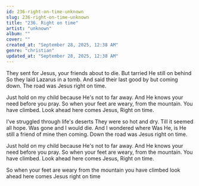 ```yaml
---
id: 236-right-on-time-unknown
slug: 236-right-on-time-unknown
title: "236. Right on time"
artist: "unknown"
album: ""
cover: ""
created_at: "September 28, 2025, 12:38 AM"
genre: "christian"
updated_at: "September 28, 2025, 12:38 AM"
---
```


They sent for Jesus, your friends about to die. But tarried He still on behind
So they laid Lazarus in a tomb. And said their last good by but coming down. The road was Jesus right on time.

Just hold on my child because He's not to far away. And He knows your need before you pray. So when your feet are weary, from the mountain. You have climbed. Look ahead here comes Jesus, Right on time.

I’ve struggled through life's deserts
They were so hot and dry. Till it seemed all hope. Was gone and I would die. And I wondered where
Was He, is He still a friend of mine then coming. Down the road was Jesus right on time.

Just hold on my child because He's not to far away. And He knows your need before you pray. So when your feet are weary, from the mountain. You have climbed. Look ahead here comes Jesus, Right on time.

So when your feet are weary from the mountain you have climbed look ahead here comes Jesus right on time